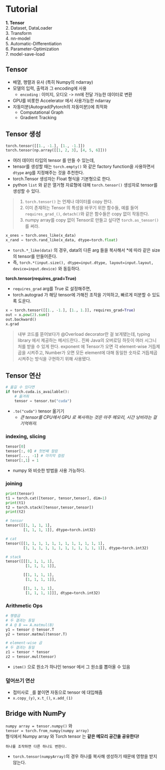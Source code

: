 # Tutorial

**1. Tensor**  
2. Dataset, DataLoader  
3. Transform  
4. nn-model  
5. Automatic-Differentiation  
6. Parameter-Optimization  
7. model-save-load  

## Tensor
- 배열, 행렬과 유사 (특히 Numpy의 ndarray)
- 모델의 입력, 출력과 그 encoding에 사용 
    - `encoding` : 이미지, 오디오 -> nn에 전달 가능한 데이터로 변환
- GPU를 비롯한 Accelerator 에서 사용가능한 ndarray
- 자동미분(Autograd(Pytorch의 자동미분))에 최적화
    - Computational Graph
    - Gradient Tracking


## Tensor 생성

```python
torch.tensor([[1., -1.], [1., -1.]])
torch.tensor(np.array([[1, 2, 3], [4, 5, 6]]))
```

- 여러 데이터 타입의 tensor 를 만들 수 있는데,
- tensor를 생성할 때는 `torch.empty()` 와 같은 factory function을 사용하면서 `dtype` arg를 지정해주는 것을 추천한다.
- torch.Tensor 생성자는 Float 형식을 기본형으로 한다.
- python `list` 와 같은 열거형 자료형에 대해 `torch.tensor()` 생성자로 tensor를 생성할 수 있다.
> 1. `torch.tensor()` 는 언제나 데이터를 copy 한다.  
> 2. 이미 존재하는 Tensor 의 특성을 바꾸기 위한 함수들, 예를 들어 `requires_grad_()`, `detach()`와 같은 함수들은 copy 없이 작동한다.  
> 3. numpy array를 copy 없이 Tensor로 만들고 싶다면 `torch.as_tensor()` 를 써라.

```python
x_ones = torch.ones_like(x_data) 
x_rand = torch.rand_like(x_data, dtype=torch.float)
```

- `torch.*_like(data)` 의 경우, data의 다른 arg 들을 복사해서 *에 따라 같은 size의 tensor를 만들어준다.
- 즉, `torch.*(input.size(), dtype=input.dtype, layout=input.layout, device=input.device)` 와 동등하다.


**torch.tensor(requires_grad=True)**
- `requires_grad` arg를 True 로 설정해주면, 
- torch.autograd 가 해당 tensor에 가해진 조작을 기억하고, 빠르게 미분할 수 있도록 도운다.
```python
x = torch.tensor([[1., -1.], [1., 1.]], requires_grad=True)
out = x.pow(2).sum()
out.backward()
x.grad
```
> 내부 코드를 뜯어보다가 @Overload decorator란 걸 보게됐는데, typing library 에서 제공하는 메서드란다.. 진짜 Java의 오버로딩 하듯이 여러 시그니처를 받을 수 있게 한다.
> exponent 에 Tensor가 오면 각 element-wise 거듭제곱을 시켜주고, Number가 오면 모든 element에 대해 동일한 숫자로 거듭제곱 시켜주는 방식을 구현하기 위해 사용됐다.

## Tensor 연산
```python
# 옮길 수 있다면
if torch.cuda.is_available():
    # 옮겨줘
    tensor = tensor.to("cuda")
```
- `.to("cuda")` tensor 옮기기
    - *큰 tensor를 CPU에서 GPU 로 복사하는 것은 아주 메모리, 시간 낭비라는 걸 기억하자.*

### indexing, slicing

```python
tensor[0]
tensor[:, 0] # 첫번째 컬럼
tensor[..., -1] # 마지막 컬럼
tensor[:,1] = 1
```
- numpy 와 비슷한 방법을 사용 가능하다.

### joining
```python
print(tensor)
t1 = torch.cat([tensor, tensor,tensor], dim=1)
print(t1)
t2 = torch.stack([tensor,tensor,tensor])
print(t2)
```
```python
# tensor
tensor([[1, 1, 1, 1],
        [1, 1, 1, 1]], dtype=torch.int32)

# cat
tensor([[1, 1, 1, 1, 1, 1, 1, 1, 1, 1, 1, 1],
        [1, 1, 1, 1, 1, 1, 1, 1, 1, 1, 1, 1]], dtype=torch.int32)

# stack
tensor([[[1, 1, 1, 1],
         [1, 1, 1, 1]],

        [[1, 1, 1, 1],
         [1, 1, 1, 1]],

        [[1, 1, 1, 1],
         [1, 1, 1, 1]]], dtype=torch.int32)
```

### Arithmetic Ops
```python
# 행렬곱
# 두 결과는 동일
# A @ B == A.matmul(B)
y1 = tensor @ tensor.T
y2 = tensor.matmul(tensor.T)

# element-wise 곱
# 두 결과는 동일
z1 = tensor * tensor
z2 = tensor.mul(tensor)
```

- `item()` 으로 원소가 하나인 tensor 에서 그 원소를 뽑아올 수 있음

### 덮어쓰기 연산
- 접미사로 `_`를 붙이면 자동으로 tensor 에 대입해줌
- `x.copy_(y)`, `x.t_()`, `x.add_(1)`


## Bridge with NumPy
`numpy array = tensor.numpy()` 와   
`tensor = torch.from_numpy(numpy array)`  
형식에서 Numpy array 와 Torch tensor 는 **같은 메모리 공간을 공유한다!**

`하나를 조작하면 다른 하나도 변한다.`

- `torch.tensor(numpyArray)`의 경우 하나를 복사해 생성하기 때문에 영향을 받지 않는다.
